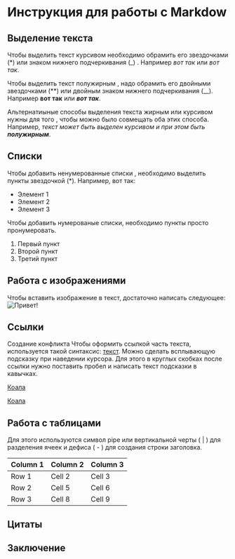 # Инструкция для работы с Markdow

## Выделение текста

Чтобы выделить текст курсивом необходимо обрамить его звездочками (*)  или знаком нижнего подчеркивания (_) . Например *вот так* или _вот так_.

Чтобы выделить текст полужирным , надо обрамить его двойными звездочками (**) или двойным знаком нижнего подчеркивания (__). Например **вот так** или ___вот так___.

Альтернатиыные способы выделения текста жирным или курсивом нужны для того , чтобы можно было совмещать оба этих способа. Например, _текст может быть выделен курсивом и при этом быть **полужирным**_.


## Списки

Чтобы добавить ненумерованные списки , необходимо выделить пункты звездочкой (*).
Например, вот так: 
* Элемент 1
* Элемент 2
* Элемент 3

Чтобы добавить нумерованые списки, необходимо пункты просто пронумеровать.

1. Первый пункт
2. Второй пункт 
3. Третий пункт

## Работа с изображениями

Чтобы вставить изображение в текст, достаточно написать следующее:
![Привет!](gettyimages.jpg)

## Ссылки

Создание конфликта
Чтобы оформить ссылкой часть текста, используется такой синтаксис: [текст](ссылка). Можно сделать всплывающую подсказку при наведении курсора. Для этого в круглых скобках после ссылки нужно поставить пробел и написать текст подсказки в кавычках.

[Коала](https://ru.wikipedia.org/wiki/%D0%9A%D0%BE%D0%B0%D0%BB%D0%B0)

[Коала](https://ru.wikipedia.org/wiki/%D0%9A%D0%BE%D0%B0%D0%BB%D0%B0 "Коала")

## Работа с таблицами

Для этого используются символ pipe или вертикальной черты ( | ) для разделения ячеек и дефиса ( - ) для создания строки заголовка.

| Column 1 | Column 2 | Column 3 |
|----------|----------|----------|
| Row 1    | Cell 2   | Cell 3   |
| Row 2    | Cell 5   | Cell 6   |
| Row 3    | Cell 8   | Cell 9   |


## Цитаты

## Заключение